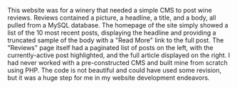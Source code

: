 This website was for a winery that needed a simple CMS to post wine reviews. Reviews contained a picture, a headline, a title, and a body, all pulled from a MySQL database. The homepage of the site simply showed a list of the 10 most recent posts, displaying the headline and providing a truncated sample of the body with a "Read More" link to the full post. The "Reviews" page itself had a paginated list of posts on the left, with the currently-active post highlighted, and the full article displayed on the right. I had never worked with a pre-constructed CMS and built mine from scratch using PHP. The code is not beautiful and could have used some revision, but it was a huge step for me in my website development endeavors.